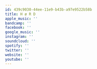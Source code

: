 ```yaml
---
id: 439c9030-44ee-11e9-b43b-a97e9522b58b
title: H ø R D
apple_music: ''
bandcamp: ''
facebook: ''
google_music: ''
instagram: ''
soundcloud: ''
spotify: ''
twitter: ''
website: ''
youtube: ''
---
```


